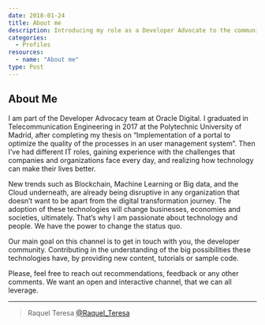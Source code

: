```yaml
---
date: 2018-01-24
title: About me
description: Introducing my role as a Developer Advocate to the community
categories:
  - Profiles
resources:
  - name: "About me"
type: Post
---
```


## About Me

I am part of the Developer Advocacy team at Oracle Digital. I graduated in Telecommunication Engineering in 2017 at the Polytechnic University of Madrid, after completing my thesis on “Implementation of a portal to optimize the quality of the processes in an user management system”. Then I’ve had different IT roles, gaining experience with the challenges that companies and organizations face every day, and realizing how technology can make their lives better.

New trends such as Blockchain, Machine Learning or Big data, and the Cloud underneath, are already being disruptive in any organization that doesn’t want to be apart from the digital transformation journey. The adoption of these technologies will change businesses, economies and societies, ultimately. That’s why I am passionate about technology and people. We have the power to change the status quo.

Our main goal on this channel is to get in touch with you, the developer community. Contributing in the understanding of the big possibilities these technologies have, by providing new content, tutorials or sample code. 

Please, feel free to reach out recommendations, feedback or any other comments. We want an open and interactive channel, that we can all leverage.

***

> Raquel Teresa [@Raquel_Teresa](https://twitter.com/Raquel_Teresa)
